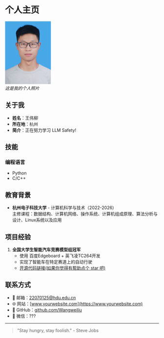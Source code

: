 # 个人主页

![个人照片](./me.jpg "我的照片")  
*这是我的个人照片*

## 关于我

- **姓名**：王伟柳   
- **所在地**：杭州 
- **简介**：正在努力学习 LLM Safety!

## 技能

### 编程语言
- Python
- C/C++

## 教育背景

- **杭州电子科技大学** - 计算机科学与技术（2022-2026）  
  主修课程：数据结构、计算机网络、操作系统、计算机组成原理、算法分析与设计、Linux系统以及应用

## 项目经验

1. **全国大学生智能汽车竞赛模型组冠军**  
   - 使用 百度Edgeboard + 英飞凌TC264开发
   - 实现了智能车在特定赛道上的自动行驶
   - [开源代码链接(如果你觉得有帮助点个 star 吧)](https://github.com/Wangweiliu/19th_IntelligentCarRace_Model_HDU)

## 联系方式

- 📧 邮箱：22070125@hdu.edu.cn
- 🌐 网站：[www.yourwebsite.com](https://www.yourwebsite.com)  
- 💼 GitHub：[github.com/Wangweiliu](https://github.com/Wangweiliu)  
- 📱 微信：???

---

> "Stay hungry, stay foolish." - Steve Jobs